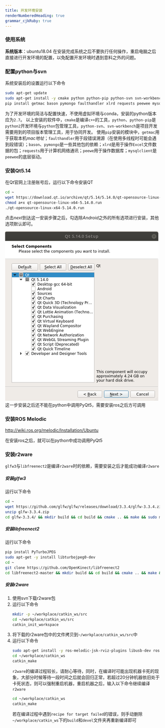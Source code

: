 ```yaml
---
title: 开发环境安装
renderNumberedHeading: true
grammar_cjkRuby: true
---
```



### 使用系统
**系统版本**：ubuntu18.04
在安装完成系统之后不要执行任何操作，重启电脑之后直接进行开发环境的配置，以免配置开发环境时遇到意料之外的问题。

### 配置python与svn
系统安装后的设置运行以下命令

``` sh
sudo apt-get update
sudo apt-get install -y cmake python python-pip python-svn svn-workbench
pip install getmac bason pymongo faulthandler xlrd requests peewee mysqlclient
```
为了开发环境的简洁与配置快速，不使用虚拟环境与conda，安装的python版本应为`2.7`。
以上安装的软件中，`cmake`是编译`c++`的工具，`python`、`python-pip`是`python2`开发环境与`python`包管理工具，`python-svn`、`svn-workbench`是项目开发需要用到的项目版本管理工具，用于协同开发。
使用`pip`安装的模块中，`getmac`用于获取本机*mac地址*；`faulthandler`用于段错误溯源（在使用多线程时可能会遇到段错误）；`bason`、`pymongo`是一些其他包的依赖；`xlrd`是用于操作`Excel`文件数据的包；`requests`用于计算机网络通讯；`peewe`用于操作数据库；`mysqlclient`是`peewee`的底层驱动。

### 安装Qt5.14
在Qt官网上注册账号后，运行以下命令安装QT

``` sh
cd ~
wget https://download.qt.io/archive/qt/5.14/5.14.0/qt-opensource-linux-x64-5.14.0.run
chmod a+x qt-opensource-linux-x64-5.14.0.run
./qt-opensource-linux-x64-5.14.0.run
```

点击*next*到达这一安装步骤之后，勾选除*Android*之外的所有选项进行安装，其他选项默认即可。

![安装QT](./images/1627283800_1.png)
这一步安装之后还不能在python中调用PyQt5，需要安装ros之后方可调用

### 安装ROS Melodic
http://wiki.ros.org/melodic/Installation/Ubuntu

在安装ros之后，就可以在python中成功调用PyQt5

### 安装r2ware
`glfw3`与`libfreenect2`是编译`r2ware`时的依赖，需要安装之后才能成功编译`r2ware`
##### 安装glfw3
运行以下命令

``` sh
cd ~
wget https://github.com/glfw/glfw/releases/download/3.3.4/glfw-3.3.4.zip
unzip glfw-3.3.4.zip 
cd glfw-3.3.4/ && mkdir build && cd build && cmake .. && make && sudo make install
```
##### 安装libfreenect2
运行以下命令

``` sh
pip install PyTurboJPEG
sudo apt-get -y install libturbojpeg0-dev
cd ~
git clone https://github.com/OpenKinect/libfreenect2
cd libfreenect2-master && mkdir build && cd build && cmake .. && make && sudo make install
```

##### 安装r2ware
1. 使用svn下载r2ware包
2. 运行以下命令
	``` sh
	mkdir -p ~/workplace/catkin_ws/src
	cd ~/workplace/catkin_ws/src
	catkin_init_workspace
	```
3. 将下载的r2ware包中的文件拷贝到`~/workplace/catkin_ws/src`中
4. 运行以下命令
	``` sh
	sudo apt-get install -y ros-melodic-jsk-rviz-plugins libusb-dev ros-melodic-serial ros-melodic-velodyne ros-melodic-grid-map ros-melodic-urg-c fonts-glewlwyd glew-utils glewlwyd glewlwyd-common libglew-dev libglew2.0 libspnav-dev 
	cd ~/workplace/catkin_ws
	catkin_make
	```
	`r2ware`的编译过程较长，请耐心等待，同时，在编译时可能出现机器卡死的现象，大部分时候等待一段时间之后就会回归正常，若超过20分钟机器依旧处于卡死状态，则可以强制重启机器，重启机器之后，输入以下命令继续编译`r2ware`
	``` sh
	cd ~/workplace/catkin_ws
	catkin_make
	```
	若在编译过程中遇到`recipe for target failed`的错误，则手动删除`~/workplace/catkin_ws`下的`build`和`devel`文件夹再重新编译即可




